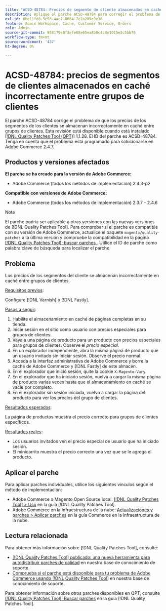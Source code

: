 ```yaml
---
title: "ACSD-48784: Precios de segmento de cliente almacenados en caché incorrectamente entre grupos de clientes"
description: Aplique el parche ACSD-48784 para corregir el problema de Adobe Commerce en el que los precios de los segmentos del cliente se almacenan incorrectamente en caché entre grupos de clientes.
exl-id: 6be11fd0-5c93-4ac7-8664-7e2a289c9e38
feature: Admin Workspace, Cache, Customer Service, Orders
role: Admin
source-git-commit: 958179e0f3efe08e65ea8b0c4c4e1015e3c5bb76
workflow-type: tm+mt
source-wordcount: '437'
ht-degree: 0%

---
```


# ACSD-48784: precios de segmentos de clientes almacenados en caché incorrectamente entre grupos de clientes

El parche ACSD-48784 corrige el problema de que los precios de los segmentos de los clientes se almacenan incorrectamente en caché entre grupos de clientes. Esta revisión está disponible cuando está instalado [[!DNL Quality Patches Tool (QPT)]](/help/announcements/adobe-commerce-announcements/magento-quality-patches-released-new-tool-to-self-serve-quality-patches.md) 1.1.28. El ID del parche es ACSD-48784. Tenga en cuenta que el problema está programado para solucionarse en Adobe Commerce 2.4.7.

## Productos y versiones afectados

**El parche se ha creado para la versión de Adobe Commerce:**

* Adobe Commerce (todos los métodos de implementación) 2.4.3-p2

**Compatible con versiones de Adobe Commerce:**

* Adobe Commerce (todos los métodos de implementación) 2.3.7 - 2.4.6

>[!NOTE]
>
>El parche podría ser aplicable a otras versiones con las nuevas versiones de [!DNL Quality Patches Tool]. Para comprobar si el parche es compatible con su versión de Adobe Commerce, actualice el paquete `magento/quality-patches` a la última versión y compruebe la compatibilidad en la página [[!DNL Quality Patches Tool]: buscar parches ](https://experienceleague.adobe.com/tools/commerce-quality-patches/index.html). Utilice el ID de parche como palabra clave de búsqueda para localizar el parche.

## Problema

Los precios de los segmentos del cliente se almacenan incorrectamente en caché entre grupos de clientes.

<u>Requisitos previos</u>:

Configure [!DNL Varnish] o [!DNL Fastly].

<u>Pasos a seguir</u>:

1. Habilite el almacenamiento en caché de páginas completas en su tienda.
1. Inicie sesión en el sitio como usuario con precios especiales para grupos de clientes.
1. Vaya a una página de producto para un producto con precios especiales para grupos de clientes. Observe el *precio especial*.
1. En un explorador independiente, abra la misma página de producto que un usuario invitado sin iniciar sesión. Observe el precio normal.
1. Acceda a la interfaz administrativa de Adobe Commerce y borre la caché de Adobe Commerce y [!DNL Fastly] de este almacén.
1. En el explorador que inició sesión, quite la cookie `X-Magento-Vary`.
1. En el explorador que ha iniciado sesión, vuelva a cargar la misma página de producto varias veces hasta que el almacenamiento en caché se vacíe por completo.
1. En el explorador sin sesión iniciada, vuelva a cargar la página del producto para ver los precios del grupo de clientes.

<u>Resultados esperados</u>:

La página de productos muestra el precio correcto para grupos de clientes específicos.

<u>Resultados reales</u>:

* Los usuarios invitados ven el precio especial de usuario que ha iniciado sesión.
* El minicarrito muestra el precio correcto una vez que se le agrega el producto.

## Aplicar el parche

Para aplicar parches individuales, utilice los siguientes vínculos según el método de implementación:

* Adobe Commerce o Magento Open Source local: [[!DNL Quality Patches Tool] > Uso](https://experienceleague.adobe.com/docs/commerce-operations/tools/quality-patches-tool/usage.html) en la guía [!DNL Quality Patches Tool].
* Adobe Commerce en la infraestructura de la nube: [Actualizaciones y parches > Aplicar parches](https://experienceleague.adobe.com/docs/commerce-cloud-service/user-guide/develop/upgrade/apply-patches.html) en la guía Commerce en la infraestructura de la nube.

## Lectura relacionada

Para obtener más información sobre [!DNL Quality Patches Tool], consulte:

* [[!DNL Quality Patches Tool] publicado: una nueva herramienta para autodistribuir parches de calidad](/help/announcements/adobe-commerce-announcements/magento-quality-patches-released-new-tool-to-self-serve-quality-patches.md) en nuestra base de conocimiento de soporte.
* [Comprueba si el parche está disponible para tu problema de Adobe Commerce usando [!DNL Quality Patches Tool]](/help/support-tools/patches-available-in-qpt-tool/check-patch-for-magento-issue-with-magento-quality-patches.md) en nuestra base de conocimiento de soporte.

Para obtener información sobre otros parches disponibles en QPT, consulte [[!DNL Quality Patches Tool]: Buscar parches](https://experienceleague.adobe.com/tools/commerce-quality-patches/index.html) en la guía [!DNL Quality Patches Tool].
